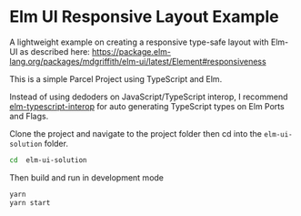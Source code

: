 # Elm UI Responsive Layout Example
A lightweight example on creating a responsive type-safe layout with Elm-UI as described here: 
https://package.elm-lang.org/packages/mdgriffith/elm-ui/latest/Element#responsiveness

This is a simple Parcel Project using TypeScript and Elm.

Instead of using dedoders on JavaScript/TypeScript interop, I recommend [elm-typescript-interop](https://github.com/dillonkearns/elm-typescript-interop) for auto generating TypeScript types on Elm Ports and Flags.

Clone the project and navigate to the project folder then cd into the `elm-ui-solution` folder.

```bash
cd  elm-ui-solution
```

Then build and run in development mode

```bash
yarn
yarn start
```